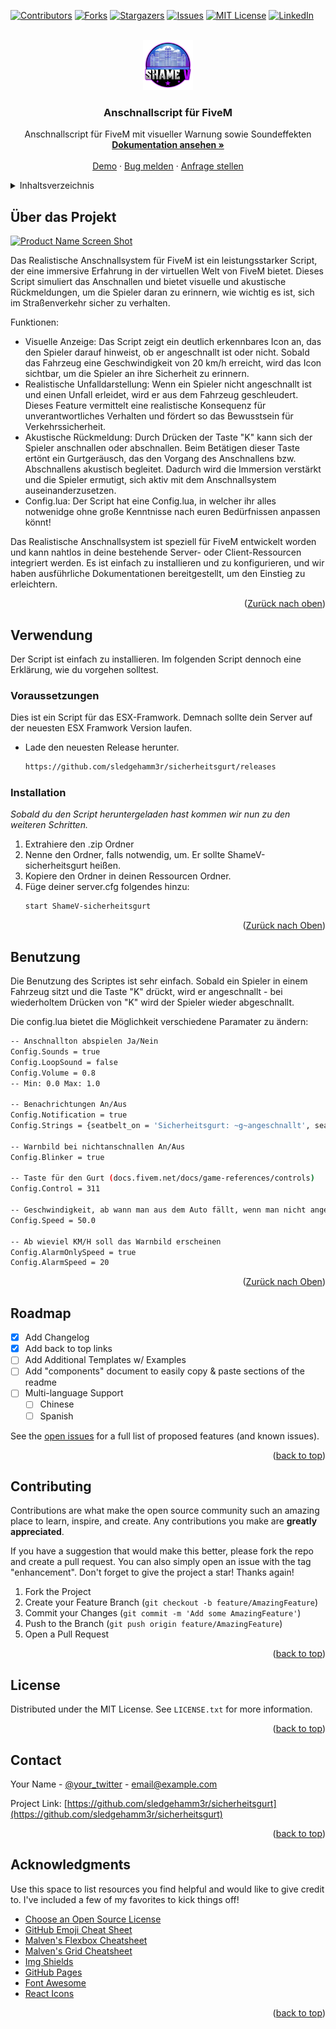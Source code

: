 
<a name="readme-top"></a>

[![Contributors][contributors-shield]][contributors-url]
[![Forks][forks-shield]][forks-url]
[![Stargazers][stars-shield]][stars-url]
[![Issues][issues-shield]][issues-url]
[![MIT License][license-shield]][license-url]
[![LinkedIn][linkedin-shield]][linkedin-url]



<!-- PROJECT LOGO -->
<br />
<div align="center">
  <a href="https://github.com/sledgehamm3r/sicherheitsgurt">
    <img src="images/logo.png" alt="Logo" width="80" height="80">
  </a>

  <h3 align="center">Anschnallscript für FiveM</h3>

  <p align="center">
    Anschnallscript für FiveM mit visueller Warnung sowie Soundeffekten
    <br />
    <a href="https://github.com/sledgehamm3r/sicherheitsgurt"><strong>Dokumentation ansehen »</strong></a>
    <br />
    <br />
    <a href="https://github.com/sledgehamm3r/sicherheitsgurt">Demo</a>
    ·
    <a href="https://github.com/sledgehamm3r/sicherheitsgurt/issues">Bug melden</a>
    ·
    <a href="https://github.com/sledgehamm3r/sicherheitsgurt/issues">Anfrage stellen</a>
  </p>
</div>



<!-- TABLE OF CONTENTS -->
<details>
  <summary>Inhaltsverzeichnis</summary>
  <ol>
    <li>
      <a href="#about-the-project">Über das Projekt</a>
      <ul>
        <li><a href="#built-with">Erstellt mit</a></li>
      </ul>
    </li>
    <li>
      <a href="#getting-started">Verwendung</a>
      <ul>
        <li><a href="#prerequisites">Voraussetzungen</a></li>
        <li><a href="#installation">Installation</a></li>
      </ul>
    </li>
    <li><a href="#usage">Benutzung</a></li>
    <li><a href="#roadmap">Roadmap</a></li>
    <li><a href="#contributing">Contributing</a></li>
    <li><a href="#license">License</a></li>
    <li><a href="#contact">Kontakt</a></li>
    <li><a href="#acknowledgments">Danksagungen</a></li>
  </ol>
</details>



<!-- ABOUT THE PROJECT -->
## Über das Projekt

[![Product Name Screen Shot][product-screenshot]](https://example.com)

Das Realistische Anschnallsystem für FiveM ist ein leistungsstarker Script, der eine immersive Erfahrung in der virtuellen Welt von FiveM bietet. Dieses Script simuliert das Anschnallen und bietet visuelle und akustische Rückmeldungen, um die Spieler daran zu erinnern, wie wichtig es ist, sich im Straßenverkehr sicher zu verhalten.

Funktionen:
* Visuelle Anzeige: Das Script zeigt ein deutlich erkennbares Icon an, das den Spieler darauf hinweist, ob er angeschnallt ist oder nicht. Sobald das Fahrzeug eine Geschwindigkeit von 20 km/h erreicht, wird das Icon sichtbar, um die Spieler an ihre Sicherheit zu erinnern.
* Realistische Unfalldarstellung: Wenn ein Spieler nicht angeschnallt ist und einen Unfall erleidet, wird er aus dem Fahrzeug geschleudert. Dieses Feature vermittelt eine realistische Konsequenz für unverantwortliches Verhalten und fördert so das Bewusstsein für Verkehrssicherheit.
* Akustische Rückmeldung: Durch Drücken der Taste "K" kann sich der Spieler anschnallen oder abschnallen. Beim Betätigen dieser Taste ertönt ein Gurtgeräusch, das den Vorgang des Anschnallens bzw. Abschnallens akustisch begleitet. Dadurch wird die Immersion verstärkt und die Spieler ermutigt, sich aktiv mit dem Anschnallsystem auseinanderzusetzen.
* Config.lua: Der Script hat eine Config.lua, in welcher ihr alles notwenidge ohne große Kenntnisse nach euren Bedürfnissen anpassen könnt!

Das Realistische Anschnallsystem ist speziell für FiveM entwickelt worden und kann nahtlos in deine bestehende Server- oder Client-Ressourcen integriert werden. Es ist einfach zu installieren und zu konfigurieren, und wir haben ausführliche Dokumentationen bereitgestellt, um den Einstieg zu erleichtern.


<p align="right">(<a href="#readme-top">Zurück nach oben</a>)</p>



<!-- GETTING STARTED -->
## Verwendung

Der Script ist einfach zu installieren. Im folgenden Script dennoch eine Erklärung, wie du vorgehen solltest.

### Voraussetzungen

Dies ist ein Script für das ESX-Framwork. Demnach sollte dein Server auf der neuesten ESX Framwork Version laufen.

* Lade den neuesten Release herunter.
  ```sh
  https://github.com/sledgehamm3r/sicherheitsgurt/releases
  ```

### Installation

_Sobald du den Script heruntergeladen hast kommen wir nun zu den weiteren Schritten._

1. Extrahiere den .zip Ordner 
2. Nenne den Ordner, falls notwendig, um. Er sollte ShameV-sicherheitsgurt heißen.
3. Kopiere den Ordner in deinen Ressourcen Ordner.
4. Füge deiner server.cfg folgendes hinzu:
   ```sh
   start ShameV-sicherheitsgurt
   ```

<p align="right">(<a href="#readme-top">Zurück nach Oben</a>)</p>



<!-- USAGE EXAMPLES -->
## Benutzung

Die Benutzung des Scriptes ist sehr einfach. Sobald ein Spieler in einem Fahrzeug sitzt und die Taste "K" drückt, wird er angeschnallt - bei wiederholtem Drücken von "K" wird der Spieler wieder abgeschnallt.

Die config.lua bietet die Möglichkeit verschiedene Paramater zu ändern: 

```sh
-- Anschnallton abspielen Ja/Nein
Config.Sounds = true
Config.LoopSound = false
Config.Volume = 0.8
-- Min: 0.0 Max: 1.0

-- Benachrichtungen An/Aus
Config.Notification = true
Config.Strings = {seatbelt_on = 'Sicherheitsgurt: ~g~angeschnallt', seatbelt_off = 'Sicherheitsgurt: ~r~abgeschnallt'}

-- Warnbild bei nichtanschnallen An/Aus
Config.Blinker = true

-- Taste für den Gurt (docs.fivem.net/docs/game-references/controls)
Config.Control = 311

-- Geschwindigkeit, ab wann man aus dem Auto fällt, wenn man nicht angeschnallt ist.
Config.Speed = 50.0

-- Ab wieviel KM/H soll das Warnbild erscheinen
Config.AlarmOnlySpeed = true
Config.AlarmSpeed = 20
```

<p align="right">(<a href="#readme-top">Zurück nach Oben</a>)</p>



<!-- ROADMAP -->
## Roadmap

- [x] Add Changelog
- [x] Add back to top links
- [ ] Add Additional Templates w/ Examples
- [ ] Add "components" document to easily copy & paste sections of the readme
- [ ] Multi-language Support
    - [ ] Chinese
    - [ ] Spanish

See the [open issues](https://github.com/othneildrew/Best-README-Template/issues) for a full list of proposed features (and known issues).

<p align="right">(<a href="#readme-top">back to top</a>)</p>



<!-- CONTRIBUTING -->
## Contributing

Contributions are what make the open source community such an amazing place to learn, inspire, and create. Any contributions you make are **greatly appreciated**.

If you have a suggestion that would make this better, please fork the repo and create a pull request. You can also simply open an issue with the tag "enhancement".
Don't forget to give the project a star! Thanks again!

1. Fork the Project
2. Create your Feature Branch (`git checkout -b feature/AmazingFeature`)
3. Commit your Changes (`git commit -m 'Add some AmazingFeature'`)
4. Push to the Branch (`git push origin feature/AmazingFeature`)
5. Open a Pull Request

<p align="right">(<a href="#readme-top">back to top</a>)</p>



<!-- LICENSE -->
## License

Distributed under the MIT License. See `LICENSE.txt` for more information.

<p align="right">(<a href="#readme-top">back to top</a>)</p>



<!-- CONTACT -->
## Contact

Your Name - [@your_twitter](https://twitter.com/your_username) - email@example.com

Project Link: [https://github.com/sledgehamm3r/sicherheitsgurt](https://github.com/sledgehamm3r/sicherheitsgurt)

<p align="right">(<a href="#readme-top">back to top</a>)</p>



<!-- ACKNOWLEDGMENTS -->
## Acknowledgments

Use this space to list resources you find helpful and would like to give credit to. I've included a few of my favorites to kick things off!

* [Choose an Open Source License](https://choosealicense.com)
* [GitHub Emoji Cheat Sheet](https://www.webpagefx.com/tools/emoji-cheat-sheet)
* [Malven's Flexbox Cheatsheet](https://flexbox.malven.co/)
* [Malven's Grid Cheatsheet](https://grid.malven.co/)
* [Img Shields](https://shields.io)
* [GitHub Pages](https://pages.github.com)
* [Font Awesome](https://fontawesome.com)
* [React Icons](https://react-icons.github.io/react-icons/search)

<p align="right">(<a href="#readme-top">back to top</a>)</p>



<!-- MARKDOWN LINKS & IMAGES -->
<!-- https://www.markdownguide.org/basic-syntax/#reference-style-links -->
[contributors-shield]: https://img.shields.io/github/contributors/othneildrew/Best-README-Template.svg?style=for-the-badge
[contributors-url]: https://github.com/othneildrew/Best-README-Template/graphs/contributors
[forks-shield]: https://img.shields.io/github/forks/othneildrew/Best-README-Template.svg?style=for-the-badge
[forks-url]: https://github.com/othneildrew/Best-README-Template/network/members
[stars-shield]: https://img.shields.io/github/stars/othneildrew/Best-README-Template.svg?style=for-the-badge
[stars-url]: https://github.com/othneildrew/Best-README-Template/stargazers
[issues-shield]: https://img.shields.io/github/issues/othneildrew/Best-README-Template.svg?style=for-the-badge
[issues-url]: https://github.com/othneildrew/Best-README-Template/issues
[license-shield]: https://img.shields.io/github/license/othneildrew/Best-README-Template.svg?style=for-the-badge
[license-url]: https://github.com/othneildrew/Best-README-Template/blob/master/LICENSE.txt
[linkedin-shield]: https://img.shields.io/badge/-LinkedIn-black.svg?style=for-the-badge&logo=linkedin&colorB=555
[linkedin-url]: https://linkedin.com/in/othneildrew
[product-screenshot]: images/screenshot.png
[Next.js]: https://img.shields.io/badge/next.js-000000?style=for-the-badge&logo=nextdotjs&logoColor=white
[Next-url]: https://nextjs.org/
[React.js]: https://img.shields.io/badge/HTML-20232A?style=for-the-badge&logo=html&logoColor=61DAFB
[React-url]: https://reactjs.org/
[Vue.js]: https://img.shields.io/badge/Vue.js-35495E?style=for-the-badge&logo=vuedotjs&logoColor=4FC08D
[Vue-url]: https://vuejs.org/
[Angular.io]: https://img.shields.io/badge/Angular-DD0031?style=for-the-badge&logo=angular&logoColor=white
[Angular-url]: https://angular.io/
[Svelte.dev]: https://img.shields.io/badge/Svelte-4A4A55?style=for-the-badge&logo=svelte&logoColor=FF3E00
[Svelte-url]: https://svelte.dev/
[Laravel.com]: https://img.shields.io/badge/Laravel-FF2D20?style=for-the-badge&logo=laravel&logoColor=white
[Laravel-url]: https://laravel.com
[Bootstrap.com]: https://img.shields.io/badge/Bootstrap-563D7C?style=for-the-badge&logo=bootstrap&logoColor=white
[Bootstrap-url]: https://getbootstrap.com
[JQuery.com]: https://img.shields.io/badge/jQuery-0769AD?style=for-the-badge&logo=jquery&logoColor=white
[JQuery-url]: https://jquery.com 
